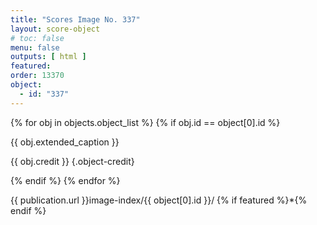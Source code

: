 ```yaml
---
title: "Scores Image No. 337"
layout: score-object
# toc: false
menu: false
outputs: [ html ]
featured: 
order: 13370
object:
  - id: "337"
---
```


{% for obj in objects.object_list %}
{% if obj.id == object[0].id %}

{{ obj.extended_caption }}

{{ obj.credit }} {.object-credit}

{% endif %}
{% endfor %}

<div class="object-credit object-url is-print-only">

{{ publication.url }}image-index/{{ object[0].id }}/ {% if featured %}*{% endif %}

</div>
